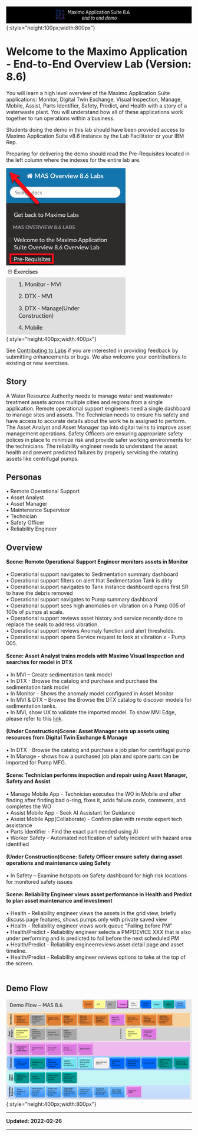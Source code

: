 ![img](img/banner.png){:style="height:100px;width:800px"}

# Welcome to the Maximo Application</br>- End-to-End Overview Lab (Version: 8.6)

You will learn a high level overview of the Maximo Application Suite applications: Monitor, Digital Twin Exchange, Visual Inspection, Manage, Mobile, Assist, Parts Identifier, Safety, Predict, and Health with a story of a waterwaste plant. You will understand how all of these applications work together to run operations within a business. 

Students doing the demo in this lab should have been provided access to Maximo Application Suite v8.6 instance by the Lab Facilitator or your IBM Rep.  

Preparing for delivering the demo should read the Pre-Requisites located in the left column where the indexes for the entire lab are.



![img](img/mkdocstab.png){:style="height:400px;width:400px"}

See [Contributing to Labs](../../contribute/) if you are interested in providing feedback by submitting enhancements or bugs.  We also 
welcome your contributions to existing or new exercises. 

## Story

A Water Resource Authority needs to manage water and wastewater treatment assets across multiple cities and regions from a single application.  Remote operational support engineers need a single dashboard to manage sites and assets.  The Technician needs to ensure his safety and have access to accurate details about the work he is assigned to perform. The Asset Analyst and Asset Manager tap into digital twins to improve asset management operations. Safety Officers are ensuring appropriate safety polices in place to minimize risk and provide safer working environments for the technicians.  The reliability engineer needs to understand the asset health and prevent predicted failures by properly servicing the rotating assets like centrifugal pumps.

## Personas

•	Remote Operational Support<br>
•	Asset Analyst<br>
•   Asset Manager<br>
•   Maintenance Supervisor<br>
•   Technician<br>
•   Safety Officer<br>
•   Reliability Engineer<br>

## Overview

<b>Scene: Remote Operational Support Engineer monitors assets in Monitor</b><br>
<br>
•	Operational support navigates to Sedimentation summary dashboard<br>
•   Operational support filters on alert that Sedimentation Tank is dirty<br>
•   Operational support navigates to Tank instance dashboard opens first SR to have the debris removed<br>
•   Operational support navigates to Pump summary dashboard<br>
•   Operational support sees high anomalies on vibration on a Pump 005 of 100s of pumps at scale.<br>
•   Operational support reviews asset history and service recently done to replace the seals to address vibration.<br>
•   Operational support reviews Anomaly function and alert thresholds.<br>
•   Operational support opens Service request to look at vibration x - Pump 005.<br>
<br>
<b>Scene: Asset Analyst trains models with Maximo Visual Inspection and searches for model in DTX</b><br>
<br>
•	In MVI – Create sedimentation tank model<br>
•	In DTX - Browse the catalog and purchase and purchase the sedimentation tank model<br>
•   In Monitor - Shows the anomaly model configured in Asset Monitor<br>
•   In MVI & DTX – Browse the Browse the DTX catalog to discover models for sedimentation tanks.  
•   In MVI, show UX to validate the imported model. To show MVI Edge, please refer to this [link](https://techzone.ibm.com/collection/aiappsibm-maximo-visual-inspection-edge). <br>
<br>
<b>(Under Construction)Scene: Asset Manager sets up assets using resources from Digital Twin Exchange & Manage</b><br>
<br>
•	In DTX - Browse the catalog and purchase a job plan for centrifugal pump<br>
•   In Manage - shows how a purchased job plan and spare parts can be imported for Pump MFG.<br>
<br>
<b>Scene: Technician performs inspection and repair using Asset Manager, Safety and Assist</b><br>
<br>
•	Manage  Mobile App - Technician executes the WO in Mobile and after finding after finding bad o-ring, fixes it, adds failure code, comments, and completes the WO<br>
•   Assist Mobile App - Seek AI Assistant for Guidance<br>
•   Assist Mobile App(Collaborate) - Confirm plan with remote expert tech assistance<br>
•   Parts Identifier - Find the exact part needed using AI<br>
•   Worker Safety - Automated notification of safety incident with hazard area identified<br>
<br>
<b>(Under Construction)Scene: Safety Officer ensure safety during asset operations and maintenance using Safety</b><br>
<br>
•	In Safety – Examine hotspots on Safety dashboard for high risk locations for monitored safety issues<br>
<br>
<b>Scene: Reliability Engineer views asset performance in Health and Predict to plan asset maintenance and investment</b><br>
<br>
•	Health - Reliability engineer views the assets in the grid view, briefly discuss page features, shows pumps only with private saved view<br>
•   Health - Reliability engineer views work queue "Failing before PM"<br>
•   Health/Predict - Reliability engineer selects a PMPDEVICE XXX that is also under performing and is predicted to fail before the next scheduled PM<br>
•   Health/Predict - Reliability engineerreviews asset detail page and asset timeline.<br>
•   Health/Predict - Reliability engineer reviews options to take at the top of the screen.<br>
<br>

## Demo Flow

![img](img/demo_flow.png){:style="height:400px;width:800px"}

---

**Updated: 2022-02-26**

---